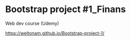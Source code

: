 # Bootstrap project #1_Finans
 
 Web dev course (Udemy)
 
https://weltonam.github.io/Bootstrap-project-1/
